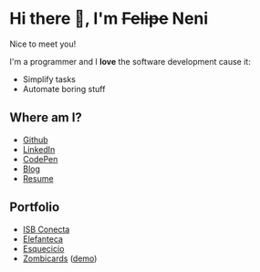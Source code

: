 # Hi there 👋, I'm ~~Felipe~~ Neni

Nice to meet you!

I'm a programmer and I **love** the software development cause it:
 
- Simplify tasks
- Automate boring stuff

## Where am I?

- [Github](https://github.com/nenitf)
- [LinkedIn](https://www.linkedin.com/in/nenitf)
- [CodePen](https://codepen.io/nenitf/collections/popular?grid_type=list)
- [Blog](https://dev.to/nenitf)
- [Resume](http://neni.dev/cv)

## Portfolio

- [ISB Conecta](https://github.com/nenitf/isb-conecta#readme)
- [Elefanteca](https://github.com/nenitf/elefanteca_api#readme)
- [Esquecicio](https://github.com/nenitf/esquecicio#readme)
- [Zombicards](https://github.com/jooaopc/zombicards#readme) ([demo](https://jooaopc.github.io/zombicards/))
